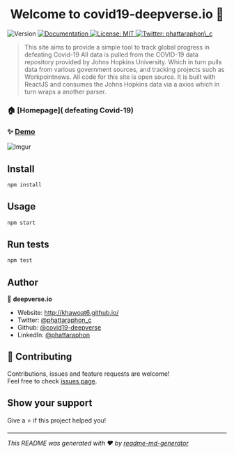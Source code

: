 <h1 align="center">Welcome to covid19-deepverse.io 👋</h1>
<p>
  <img alt="Version" src="https://img.shields.io/badge/version-1.0.0-blue.svg?cacheSeconds=2592000" />
  <a href="https://github.com/covid19-deepverse/covid19-deepverse.io" target="_blank">
    <img alt="Documentation" src="https://img.shields.io/badge/documentation-yes-brightgreen.svg" />
  </a>
  <a href="#" target="_blank">
    <img alt="License: MIT" src="https://img.shields.io/badge/License-MIT-yellow.svg" />
  </a>
  <a href="https://twitter.com/phattaraphon\_c" target="_blank">
    <img alt="Twitter: phattaraphon\_c" src="https://img.shields.io/twitter/follow/phattaraphon\_c.svg?style=social" />
  </a>
</p>

> This site aims to provide a simple tool to track global progress in defeating Covid-19
> All data is pulled from the COVID-19 data repository provided by Johns Hopkins University. Which in turn pulls data from various government sources, and tracking projects such as Workpointnews. All code for this site is open source. It is built with ReactJS and consumes the Johns Hopkins data via a axios which in turn wraps a another parser.

### 🏠 [Homepage]( defeating Covid-19)

### ✨ [Demo](https://github.com/covid19-deepverse/covid19-deepverse.io)

![Imgur](https://imgur.com/C7jx57b.png)

## Install

```sh
npm install
```

## Usage

```sh
npm start
```

## Run tests

```sh
npm test
```

## Author

👤 **deepverse.io**

- Website: http://khawoat6.github.io/
- Twitter: [@phattaraphon_c](https://twitter.com/phattaraphon_c)
- Github: [@covid19-deepverse](https://github.com/covid19-deepverse)
- LinkedIn: [@phattaraphon](https://linkedin.com/in/phattaraphon)

## 🤝 Contributing

Contributions, issues and feature requests are welcome!<br />Feel free to check [issues page](https://github.com/covid19-deepverse/covid19-deepverse.io/issues).

## Show your support

Give a ⭐️ if this project helped you!

---

_This README was generated with ❤️ by [readme-md-generator](https://github.com/kefranabg/readme-md-generator)_
